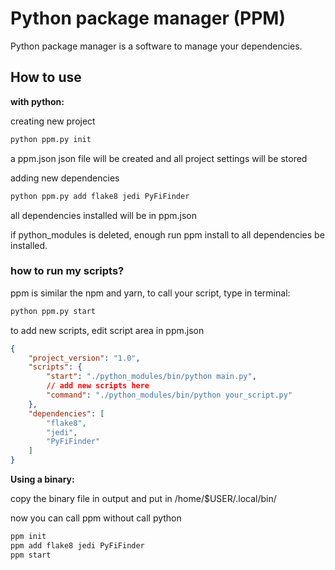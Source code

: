 # Python package manager (PPM)

<p>Python package manager is a software to manage your dependencies.</p>

## How to use

<p><b>with python:</b></p>

<p>creating new project</p>

```bash
python ppm.py init
```

<p>a ppm.json json file will be created and all project settings will be stored</p>

<p>adding new dependencies</p>

```bash
python ppm.py add flake8 jedi PyFiFinder
```
<p>all dependencies installed will be in ppm.json</p>
<p>if python_modules is deleted, enough run ppm install to all dependencies be installed.</p>

### how to run my scripts?

<p>ppm is similar the npm and yarn, to call your script, type in terminal:</P>

```bash
python ppm.py start
```
<p>to add new scripts, edit script area in ppm.json</p>

```json
{
    "project_version": "1.0",
    "scripts": {
		"start": "./python_modules/bin/python main.py",
		// add new scripts here
		"command": "./python_modules/bin/python your_script.py"
    },
    "dependencies": [
        "flake8",
        "jedi",
        "PyFiFinder"
    ]
}
```

<p><b>Using a binary:</b></p>

<p>copy the binary file in output and put in /home/$USER/.local/bin/</p>

<p>now you can call ppm without call python</p>

```bash
ppm init
ppm add flake8 jedi PyFiFinder
ppm start
```
